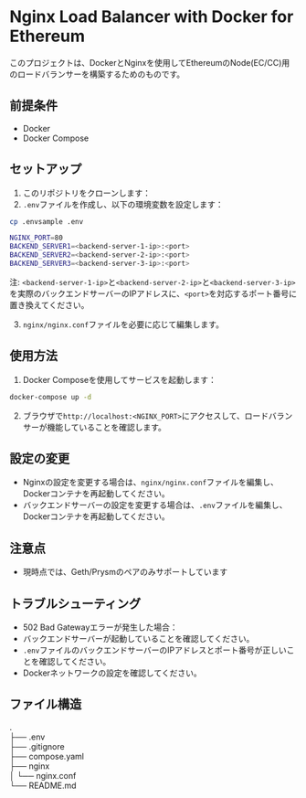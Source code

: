 # Nginx Load Balancer with Docker for Ethereum
このプロジェクトは、DockerとNginxを使用してEthereumのNode(EC/CC)用のロードバランサーを構築するためのものです。

## 前提条件

- Docker
- Docker Compose

## セットアップ

1. このリポジトリをクローンします：
2. `.env`ファイルを作成し、以下の環境変数を設定します：
```sh
cp .envsample .env
```
```sh
NGINX_PORT=80
BACKEND_SERVER1=<backend-server-1-ip>:<port>
BACKEND_SERVER2=<backend-server-2-ip>:<port>
BACKEND_SERVER3=<backend-server-3-ip>:<port>
```
注: `<backend-server-1-ip>`と`<backend-server-2-ip>`と`<backend-server-3-ip>`を実際のバックエンドサーバーのIPアドレスに、`<port>`を対応するポート番号に置き換えてください。

3. `nginx/nginx.conf`ファイルを必要に応じて編集します。

## 使用方法
1. Docker Composeを使用してサービスを起動します：
```sh
docker-compose up -d
```

2. ブラウザで`http://localhost:<NGINX_PORT>`にアクセスして、ロードバランサーが機能していることを確認します。

## 設定の変更

- Nginxの設定を変更する場合は、`nginx/nginx.conf`ファイルを編集し、Dockerコンテナを再起動してください。
- バックエンドサーバーの設定を変更する場合は、`.env`ファイルを編集し、Dockerコンテナを再起動してください。

## 注意点
- 現時点では、Geth/Prysmのペアのみサポートしています

## トラブルシューティング

- 502 Bad Gatewayエラーが発生した場合：
- バックエンドサーバーが起動していることを確認してください。
- `.env`ファイルのバックエンドサーバーのIPアドレスとポート番号が正しいことを確認してください。
- Dockerネットワークの設定を確認してください。

## ファイル構造
.  
├── .env  
├── .gitignore  
├── compose.yaml  
├── nginx  
│   └── nginx.conf  
└── README.md  

